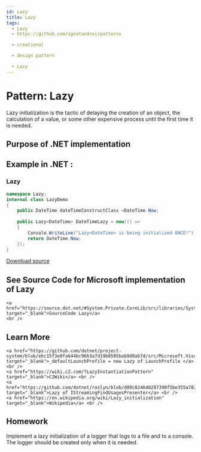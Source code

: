 ```yaml
---
id: Lazy
title: Lazy
tags:
  - Lazy
  - https://github.com/ignatandrei/patterns

  - creational

  - design pattern

  - Lazy
---
```


# Pattern:  Lazy
<!-- id : 14 -->
Lazy initialization is the tactic of delaying the creation of an object, the calculation of a value, or some other expensive process until the first time it is needed.    <br />

## Purpose of .NET implementation


## Example in .NET : 


###  Lazy
```csharp showLineNumbers title="Lazy example for Pattern Lazy"
namespace Lazy;
internal class LazyDemo
{
    public DateTime dateTimeConstructClass =DateTime.Now;
    
    public Lazy<DateTime> DateTimeLazy = new(() =>
    {
        Console.WriteLine("Lazy<DateTime> is being initialized ONCE!");
        return DateTime.Now;
    });
}

```


[Download source](/zipSourceCodes/lazy.zip)



## See Source Code for Microsoft implementation of Lazy

    <a href="https://source.dot.net/#System.Private.CoreLib/src/libraries/System.Private.CoreLib/src/System/Lazy.cs" target="_blank">SourceCode Lazy</a>
    <br />


## Learn More

    <a href="https://github.com/dotnet/project-system/blob/ebc15f3e0fa644bc96b3a7d19b0595bab9d0ab7d/src/Microsoft.VisualStudio.ProjectSystem.Managed/ProjectSystem/Debug/LaunchSettingsProvider.cs#L39" target="_blank">_defaultLaunchProfile = new Lazy of LaunchProfile </a> <br />
    <a href="https://wiki.c2.com/?LazyInstantiationPattern" target="_blank">C2Wiki</a> <br />
    <a href="https://github.com/dotnet/roslyn/blob/d89c824648207390f5be355a782048812ba5f91e/src/VisualStudio/Core/Def/Progression/GraphNavigatorExtension.cs#L27" target="_blank">Lazy of IStreamingFindUsagesPresenter</a> <br />
    <a href="https://en.wikipedia.org/wiki/Lazy_initialization" target="_blank">Wikipedia</a> <br />


## Homework


Implement a lazy initialization of a logger that logs to a file and to a console.    <br />
The logger should be created only when it is needed.    <br />


